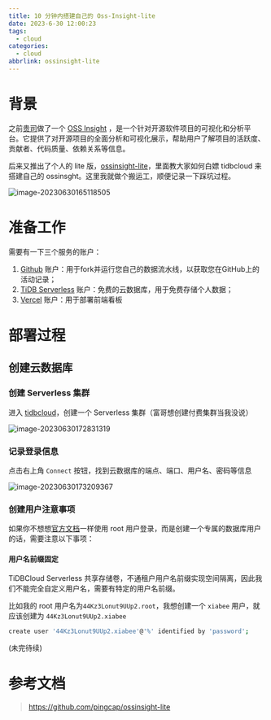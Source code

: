 ```yaml
---
title: 10 分钟内搭建自己的 Oss-Insight-lite
date: 2023-6-30 12:00:23
tags:
  - cloud
categories:
  - cloud
abbrlink: ossinsight-lite
---
```


<meta name="referrer" content="no-referrer">



# 背景

之前[贵司](https://www.pingcap.com/?from=en)做了一个 [OSS Insight](https://ossinsight.io/) ，是一个针对开源软件项目的可视化和分析平台。它提供了对开源项目的全面分析和可视化展示，帮助用户了解项目的活跃度、贡献者、代码质量、依赖关系等信息。

后来又推出了个人的 lite 版，[ossinsight-lite](https://github.com/pingcap/ossinsight-lite)，里面教大家如何白嫖 tidbcloud 来搭建自己的 ossinsght。这里我就做个搬运工，顺便记录一下踩坑过程。

![image-20230630165118505](https://s3.xiabee.cn/pic/2023/06/1f34f76818140376e23db746db88a7c32965c1ef8dc927bf07760de916844579.png)



# 准备工作

需要有一下三个服务的账户：

1. [Github](https://github.com) 账户：用于fork并运行您自己的数据流水线，以获取您在GitHub上的活动记录；
2. [TiDB Serverless](https://tidbcloud.com) 账户：免费的云数据库，用于免费存储个人数据；
3. [Vercel](https://vercel.com/) 账户：用于部署前端看板



# 部署过程

## 创建云数据库

### 创建 Serverless 集群

进入 [tidbcloud](https://tidbcloud.com/console/clusters/create-cluster?utm_source=ossinsight&utm_medium=lite)，创建一个 Serverless 集群（富哥想创建付费集群当我没说）

![image-20230630172831319](https://s3.xiabee.cn/pic/2023/06/fa24f9da8f43ba159fab0b220d839d416b469d10b0be69cc5fa0a04672461078.png)



### 记录登录信息

点击右上角 `Connect` 按钮，找到云数据库的端点、端口、用户名、密码等信息

![image-20230630173209367](https://s3.xiabee.cn/pic/2023/06/b5af5f6e5922cc518803ea408192c68f41f0f8acdde4d7cf88b0c8d49c628346.png)



### 创建用户注意事项

如果你不想想[官方文档](https://github.com/pingcap/ossinsight-lite/blob/main/docs/setup/database.md)一样使用 root 用户登录，而是创建一个专属的数据库用户的话，需要注意以下事项：

#### 用户名前缀固定

TiDBCloud Serverless 共享存储卷，不通租户用户名前缀实现空间隔离，因此我们不能完全自定义用户名，需要有特定的用户名前缀。

比如我的 root 用户名为`44Kz3Lonut9UUp2.root`，我想创建一个 `xiabee` 用户，就应该创建为 `44Kz3Lonut9UUp2.xiabee`

```bash
create user '44Kz3Lonut9UUp2.xiabee'@'%' identified by 'password';
```



(未完待续)

# 参考文档

> https://github.com/pingcap/ossinsight-lite
